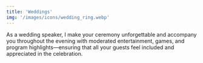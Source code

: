 ```yaml
---
title: 'Weddings'
img: '/images/icons/wedding_ring.webp' 
---
```

As a wedding speaker, I make your ceremony unforgettable and accompany you throughout the evening with moderated entertainment, games, and program highlights—ensuring that all your guests feel included and appreciated in the celebration.
